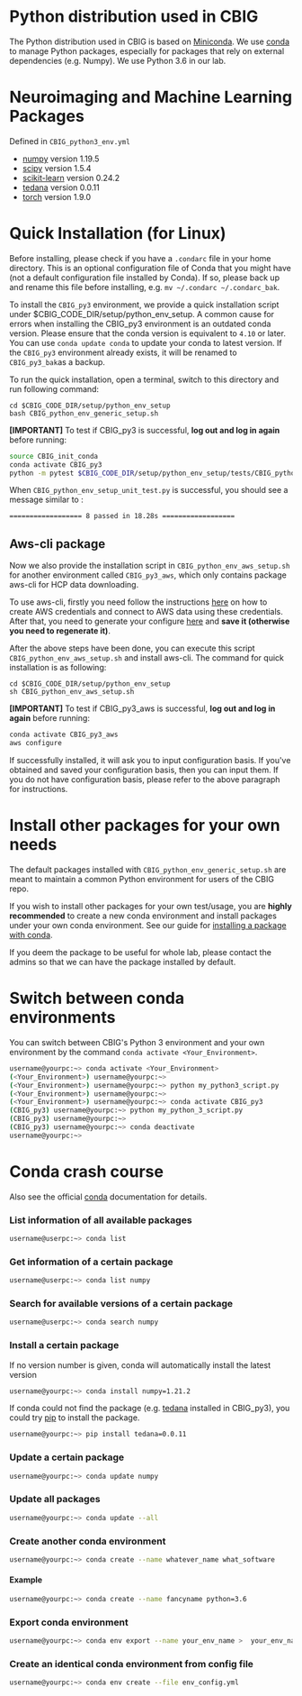 ﻿# Python distribution used in CBIG

The Python distribution used in CBIG is based on [Miniconda](https://docs.conda.io/en/latest/miniconda.html). We use [conda](https://github.com/conda/conda) to manage Python packages, especially for packages that rely on external dependencies (e.g. Numpy). We use Python 3.6 in our lab.

# Neuroimaging and Machine Learning Packages

Defined in `CBIG_python3_env.yml`

-   [numpy](https://numpy.org/) version 1.19.5
-   [scipy](https://scipy.org/) version 1.5.4
-   [scikit-learn](https://scikit-learn.org/stable/) version 0.24.2
-   [tedana](https://tedana.readthedocs.io/en/stable/) version 0.0.11
-   [torch](https://pytorch.org/) version 1.9.0

# Quick Installation (for Linux)

Before installing, please check if you have a `.condarc` file in your home directory. This is an optional configuration file of Conda that you might have (not a default configuration file installed by Conda). If so, please back up and rename this file before installing, e.g. `mv ~/.condarc ~/.condarc_bak`.

To install the `CBIG_py3` environment, we provide a quick installation script under $CBIG_CODE_DIR/setup/python_env_setup. A common cause for errors when installing the CBIG_py3 environment is an outdated conda version. Please ensure that the conda version is equivalent to `4.10` or later. You can use `conda update conda` to update your conda to latest version.
If the `CBIG_py3` environment already exists, it will be renamed to `CBIG_py3_bak`as a backup.

To run the quick installation, open a terminal, switch to this directory and run following command:

```
cd $CBIG_CODE_DIR/setup/python_env_setup
bash CBIG_python_env_generic_setup.sh
```

**[IMPORTANT]** To test if CBIG_py3 is successful, **log out and log in again** before running:

```bash
source CBIG_init_conda
conda activate CBIG_py3
python -m pytest $CBIG_CODE_DIR/setup/python_env_setup/tests/CBIG_python_env_setup_unit_test.py
```

When `CBIG_python_env_setup_unit_test.py` is successful, you should see a message similar to :

```
================== 8 passed in 18.28s ==================
```

## Aws-cli package

Now we also provide the installation script in `CBIG_python_env_aws_setup.sh` for another environment called `CBIG_py3_aws`, which only contains package aws-cli for HCP data downloading. 

To use aws-cli, firstly you need follow the instructions [here](https://wiki.humanconnectome.org/display/PublicData/How+To+Connect+to+Connectome+Data+via+AWS) on how to create AWS credentials and connect to AWS data using these credentials. After that, you need to generate your configure [here](https://docs.aws.amazon.com/cli/latest/userguide/cli-configure-quickstart.html) and **save it (otherwise you need to regenerate it)**. 

After the above steps have been done, you can execute this script `CBIG_python_env_aws_setup.sh` and install aws-cli. The command for quick installation is as following:

```
cd $CBIG_CODE_DIR/setup/python_env_setup
sh CBIG_python_env_aws_setup.sh
```

**[IMPORTANT]** To test if CBIG_py3_aws is successful, **log out and log in again** before running:

```bash
conda activate CBIG_py3_aws
aws configure
```

If successfully installed, it will ask you to input configuration basis. If you've obtained and saved your configuration basis, then you can input them. If you do not have configuration basis, please refer to the above paragraph for instructions.

# Install other packages for your own needs

The default packages installed with `CBIG_python_env_generic_setup.sh` are meant to maintain a common Python environment for users of the CBIG repo.

If you wish to install other packages for your own test/usage, you are **highly recommended** to create a new conda environment and install packages under your own conda environment.
See our guide for [installing a package with conda](https://github.com/YeoPrivateLab/CBIG_private/tree/develop/setup/python_env_setup#install-a-certain-package).

If you deem the package to be useful for whole lab, please contact the admins so that we can have the package installed by default.

# Switch between conda environments

You can switch between CBIG's Python 3 environment and your own environment by the command `conda activate <Your_Environment>`.

```bash
username@yourpc:~> conda activate <Your_Environment>
(<Your_Environment>) username@yourpc:~>
(<Your_Environment>) username@yourpc:~> python my_python3_script.py
(<Your_Environment>) username@yourpc:~>
(<Your_Environment>) username@yourpc:~> conda activate CBIG_py3
(CBIG_py3) username@yourpc:~> python my_python_3_script.py
(CBIG_py3) username@yourpc:~>
(CBIG_py3) username@yourpc:~> conda deactivate
username@yourpc:~>
```

# Conda crash course

Also see the official [conda](http://conda.pydata.org/docs/) documentation for details.

### List information of all available packages

```bash
username@userpc:~> conda list
```

### Get information of a certain package

```bash
username@userpc:~> conda list numpy
```

### Search for available versions of a certain package

```bash
username@userpc:~> conda search numpy
```

### Install a certain package

If no version number is given, conda will automatically install the latest version

```bash
username@yourpc:~> conda install numpy=1.21.2
```

If conda could not find the package (e.g. [tedana](https://tedana.readthedocs.io/en/stable/) installed in CBIG_py3), you could try [pip](https://pypi.org/) to install the package.

```bash
username@yourpc:~> pip install tedana=0.0.11
```

### Update a certain package

```bash
username@yourpc:~> conda update numpy
```

### Update all packages

```bash
username@yourpc:~> conda update --all
```

### Create another conda environment

```bash
username@yourpc:~> conda create --name whatever_name what_software
```

#### Example

```bash
username@yourpc:~> conda create --name fancyname python=3.6
```

### Export conda environment

```bash
username@yourpc:~> conda env export --name your_env_name >  your_env_name_config.yml
```

### Create an identical conda environment from config file

```bash
username@yourpc:~> conda env create --file env_config.yml
```

